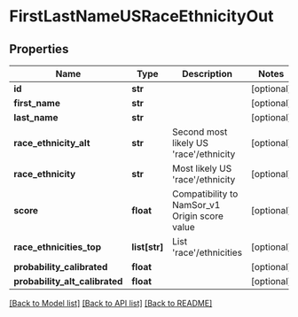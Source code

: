 # FirstLastNameUSRaceEthnicityOut

## Properties
Name | Type | Description | Notes
------------ | ------------- | ------------- | -------------
**id** | **str** |  | [optional] 
**first_name** | **str** |  | [optional] 
**last_name** | **str** |  | [optional] 
**race_ethnicity_alt** | **str** | Second most likely US &#39;race&#39;/ethnicity | [optional] 
**race_ethnicity** | **str** | Most likely US &#39;race&#39;/ethnicity | [optional] 
**score** | **float** | Compatibility to NamSor_v1 Origin score value | [optional] 
**race_ethnicities_top** | **list[str]** | List &#39;race&#39;/ethnicities | [optional] 
**probability_calibrated** | **float** |  | [optional] 
**probability_alt_calibrated** | **float** |  | [optional] 

[[Back to Model list]](../README.md#documentation-for-models) [[Back to API list]](../README.md#documentation-for-api-endpoints) [[Back to README]](../README.md)


